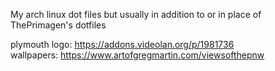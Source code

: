 My arch linux dot files but usually in addition to or in place of ThePrimagen's dotfiles

plymouth logo: https://addons.videolan.org/p/1981736 \
wallpapers: https://www.artofgregmartin.com/viewsofthepnw
